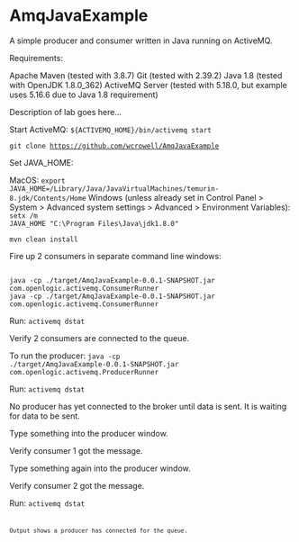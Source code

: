 # AmqJavaExample

A simple producer and consumer written in Java running on ActiveMQ.

Requirements:

Apache Maven (tested with 3.8.7)
Git (tested with 2.39.2)
Java 1.8 (tested with OpenJDK 1.8.0_362)
ActiveMQ Server (tested with 5.18.0, but example uses 5.16.6 due to Java 1.8 requirement)

Description of lab goes here…

Start ActiveMQ: <code>${ACTIVEMQ_HOME}/bin/activemq start</code>

<code>git clone https://github.com/wcrowell/AmqJavaExample</code>

Set JAVA_HOME:

MacOS:
<code>export JAVA_HOME=/Library/Java/JavaVirtualMachines/temurin-8.jdk/Contents/Home</code>
Windows (unless already set in Control Panel > System > Advanced system settings > Advanced > Environment Variables):
<code>setx /m JAVA_HOME "C:\Program Files\Java\jdk1.8.0"</code>

<code>mvn clean install</code>

Fire up 2 consumers in separate command line windows:

<code>
java -cp ./target/AmqJavaExample-0.0.1-SNAPSHOT.jar com.openlogic.activemq.ConsumerRunner
java -cp ./target/AmqJavaExample-0.0.1-SNAPSHOT.jar com.openlogic.activemq.ConsumerRunner
</code>

Run: <code>activemq dstat</code>

Verify 2 consumers are connected to the queue.

To run the producer: 
<code>java -cp ./target/AmqJavaExample-0.0.1-SNAPSHOT.jar com.openlogic.activemq.ProducerRunner</code>

Run: <code>activemq dstat</code>

No producer has yet connected to the broker until data is sent.  It is waiting for data to be sent.

Type something into the producer window.

Verify consumer 1 got the message.

Type something again into the producer window.

Verify consumer 2 got the message.

Run: <code>activemq dstat<code>

Output shows a producer has connected for the queue.

